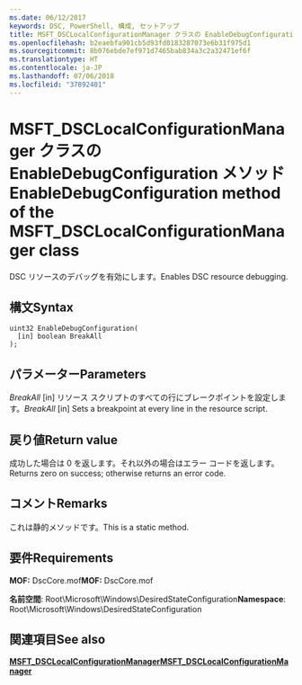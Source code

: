 ```yaml
---
ms.date: 06/12/2017
keywords: DSC, PowerShell, 構成, セットアップ
title: MSFT_DSCLocalConfigurationManager クラスの EnableDebugConfiguration メソッド
ms.openlocfilehash: b2eaebfa901cb5d93fd0183287073e6b31f975d1
ms.sourcegitcommit: 8b076ebde7ef971d7465bab834a3c2a32471ef6f
ms.translationtype: HT
ms.contentlocale: ja-JP
ms.lasthandoff: 07/06/2018
ms.locfileid: "37892401"
---
```

# <a name="enabledebugconfiguration-method-of-the-msftdsclocalconfigurationmanager-class"></a><span data-ttu-id="33ba8-103">MSFT_DSCLocalConfigurationManager クラスの EnableDebugConfiguration メソッド</span><span class="sxs-lookup"><span data-stu-id="33ba8-103">EnableDebugConfiguration method of the MSFT_DSCLocalConfigurationManager class</span></span>

<span data-ttu-id="33ba8-104">DSC リソースのデバッグを有効にします。</span><span class="sxs-lookup"><span data-stu-id="33ba8-104">Enables DSC resource debugging.</span></span>

## <a name="syntax"></a><span data-ttu-id="33ba8-105">構文</span><span class="sxs-lookup"><span data-stu-id="33ba8-105">Syntax</span></span>

```mof
uint32 EnableDebugConfiguration(
  [in] boolean BreakAll
);
```

## <a name="parameters"></a><span data-ttu-id="33ba8-106">パラメーター</span><span class="sxs-lookup"><span data-stu-id="33ba8-106">Parameters</span></span>

<span data-ttu-id="33ba8-107">*BreakAll* \[in\] リソース スクリプトのすべての行にブレークポイントを設定します。</span><span class="sxs-lookup"><span data-stu-id="33ba8-107">*BreakAll* \[in\] Sets a breakpoint at every line in the resource script.</span></span>

## <a name="return-value"></a><span data-ttu-id="33ba8-108">戻り値</span><span class="sxs-lookup"><span data-stu-id="33ba8-108">Return value</span></span>

<span data-ttu-id="33ba8-109">成功した場合は 0 を返します。それ以外の場合はエラー コードを返します。</span><span class="sxs-lookup"><span data-stu-id="33ba8-109">Returns zero on success; otherwise returns an error code.</span></span>

## <a name="remarks"></a><span data-ttu-id="33ba8-110">コメント</span><span class="sxs-lookup"><span data-stu-id="33ba8-110">Remarks</span></span>

<span data-ttu-id="33ba8-111">これは静的メソッドです。</span><span class="sxs-lookup"><span data-stu-id="33ba8-111">This is a static method.</span></span>

## <a name="requirements"></a><span data-ttu-id="33ba8-112">要件</span><span class="sxs-lookup"><span data-stu-id="33ba8-112">Requirements</span></span>

<span data-ttu-id="33ba8-113">**MOF:** DscCore.mof</span><span class="sxs-lookup"><span data-stu-id="33ba8-113">**MOF:** DscCore.mof</span></span>

<span data-ttu-id="33ba8-114">**名前空間**: Root\Microsoft\Windows\DesiredStateConfiguration</span><span class="sxs-lookup"><span data-stu-id="33ba8-114">**Namespace**: Root\Microsoft\Windows\DesiredStateConfiguration</span></span>

## <a name="see-also"></a><span data-ttu-id="33ba8-115">関連項目</span><span class="sxs-lookup"><span data-stu-id="33ba8-115">See also</span></span>

[<span data-ttu-id="33ba8-116">**MSFT_DSCLocalConfigurationManager**</span><span class="sxs-lookup"><span data-stu-id="33ba8-116">**MSFT_DSCLocalConfigurationManager**</span></span>](msft-dsclocalconfigurationmanager.md)